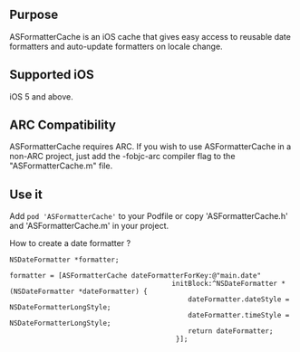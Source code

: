 ## Purpose
ASFormatterCache is an iOS cache that gives easy access to reusable date formatters and auto-update formatters on locale change.

## Supported iOS
iOS 5 and above.

## ARC Compatibility
ASFormatterCache requires ARC. If you wish to use ASFormatterCache in a non-ARC project, just add the -fobjc-arc compiler flag to the "ASFormatterCache.m" file.

## Use it
Add `pod 'ASFormatterCache'` to your Podfile or copy 'ASFormatterCache.h' and 'ASFormatterCache.m' in your project.

How to create a date formatter ?

    NSDateFormatter *formatter;
    
    formatter = [ASFormatterCache dateFormatterForKey:@"main.date"
                                            initBlock:^NSDateFormatter *(NSDateFormatter *dateFormatter) {
                                                dateFormatter.dateStyle = NSDateFormatterLongStyle;
                                                dateFormatter.timeStyle = NSDateFormatterLongStyle;
                                                return dateFormatter;
                                             }];